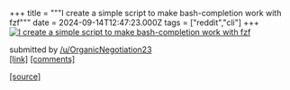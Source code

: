 +++
title = """I create a simple script to make bash-completion work with fzf"""
date = 2024-09-14T12:47:23.000Z
tags = ["reddit","cli"]
+++
[![I create a simple script to make bash-completion work with fzf](https://preview.redd.it/yhz5jveutrod1.gif?width=640&crop=smart&s=010a729275dac5cc8e9eb41ed2a99ca266430932 "I create a simple script to make bash-completion work with fzf")](https://www.reddit.com/r/commandline/comments/1fgla8t/i_create_a_simple_script_to_make_bashcompletion/)

submitted by [/u/OrganicNegotiation23](https://www.reddit.com/user/OrganicNegotiation23)  
[\[link\]](https://i.redd.it/yhz5jveutrod1.gif) [\[comments\]](https://www.reddit.com/r/commandline/comments/1fgla8t/i_create_a_simple_script_to_make_bashcompletion/)

[[source]](https://www.reddit.com/r/commandline/comments/1fgla8t/i_create_a_simple_script_to_make_bashcompletion/)
